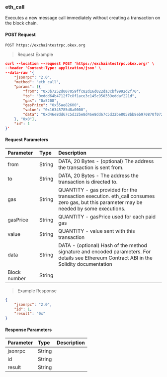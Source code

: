 ### eth_call
Executes a new message call immediately without creating a transaction on the block chain.


#### POST Request

`POST https://exchaintestrpc.okex.org`

> Request Example

```json
curl --location --request POST 'https://exchaintestrpc.okex.org/' \
--header 'Content-Type: application/json' \
--data-raw '{
	"jsonrpc": "2.0",
	"method": "eth_call",
	"params": [{
		"from": "0x3b7252d007059ffc82d16d022da3cbf9992d2f70",
		"to": "0xddd64b4712f7c8f1ace3c145c950339eddaf221d",
		"gas": "0x5208",
		"gasPrice": "0x55ae82600",
		"value": "0x16345785d8a0000",
		"data": "0xd46e8dd67c5d32be8d46e8dd67c5d32be8058bb8eb970870f072445675058bb8eb970870f072445675"
	}, "0x0"],
	"id": 1
}'

```

#### Request Parameters

| **Parameter** | **Type** | **Description**                                                                                                                                                                                                                                                      |
| :------------ | :------- | :------------------------------------------------------------------------------------------------------------------------------------------------------------------------------------------------------------------------------------------------------------------- |
| from | String   |  DATA, 20 Bytes - (optional) The address the transaction is sent from. |
| to | String   |  DATA, 20 Bytes - The address the transaction is directed to.|
| gas | String   |  QUANTITY - gas provided for the transaction execution. eth_call consumes zero gas, but this parameter may be needed by some executions.|
| gasPrice | String   |  QUANTITY - gasPrice used for each paid gas |
| value | String   | QUANTITY - value sent with this transaction |
| data | String   | DATA - (optional) Hash of the method signature and encoded parameters. For details see Ethereum Contract ABI in the Solidity documentation|
| Block number | String   |  |

> Example Response

```json
{
	"jsonrpc": "2.0",
	"id": 1,
	"result": "0x"
}
```

#### Response Parameters

| **Parameter** | **Type** | **Description**                                                                                                                                                                                                                                                      |
| :------------ | :------- | :------------------------------------------------------------------------------------------------------------------------------------------------------------------------------------------------------------------------------------------------------------------- |
| jsonrpc      | String   |                                                                                                                                                                                                                                                      |
| id           | String   |                                                                                                                                                                                                                                                       |
| result       | String   |                                                                                                                                                                                                                                                     | |
 